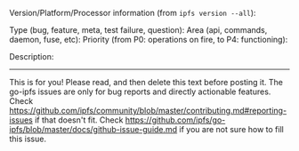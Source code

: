 Version/Platform/Processor information (from `ipfs version --all`):



Type (bug, feature, meta, test failure, question):
Area (api, commands, daemon, fuse, etc):
Priority (from P0: operations on fire, to P4: functioning):

Description:




---------------------------------------------------
This is for you! Please read, and then delete this text before posting it.
The go-ipfs issues are only for bug reports and directly actionable features.
Check https://github.com/ipfs/community/blob/master/contributing.md#reporting-issues if that doesn't fit.
Check https://github.com/ipfs/go-ipfs/blob/master/docs/github-issue-guide.md if you are not sure how to fill this issue.
